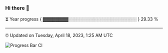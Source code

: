 ### Hi there 👋

⏳ Year progress { ▓▓▓▓▓▓▓▓░░░░░░░░░░░░░░░░░░░░░░ } 29.33 %

---

⏰ Updated on Tuesday, April 18, 2023, 1:25 AM UTC

![Progress Bar CI](https://github.com/arthurbuhl/arthurbuhl/workflows/Progress%20Bar%20CI/badge.svg)
